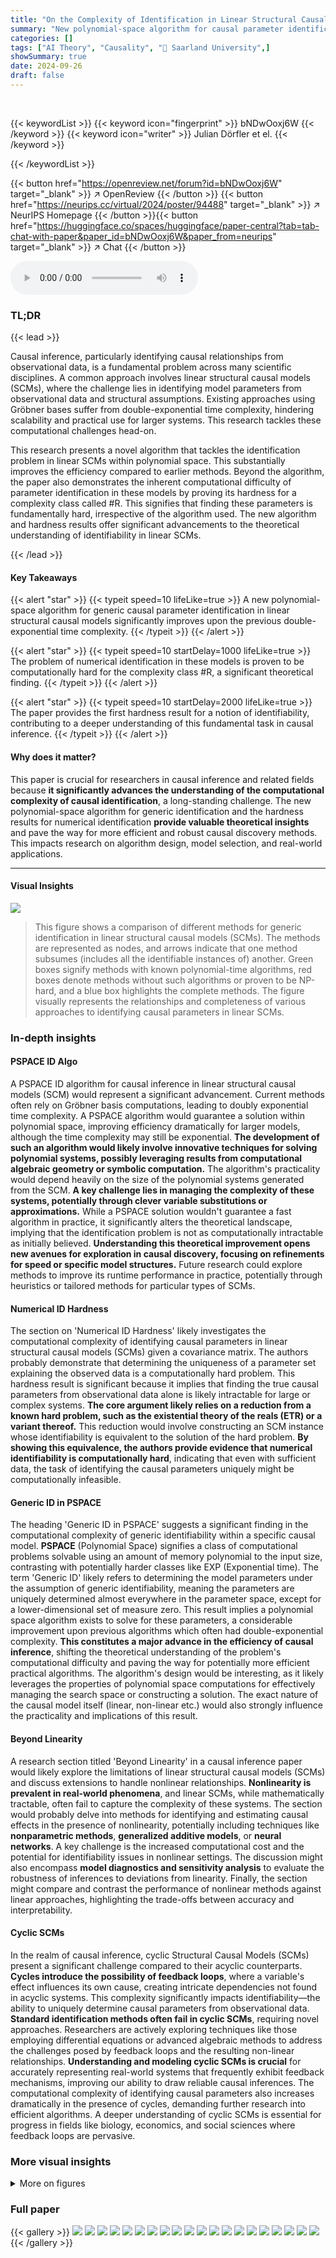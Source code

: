 ```yaml
---
title: "On the Complexity of Identification in Linear Structural Causal Models"
summary: "New polynomial-space algorithm for causal parameter identification in linear models vastly improves upon existing methods, showing that this crucial task is computationally hard."
categories: []
tags: ["AI Theory", "Causality", "🏢 Saarland University",]
showSummary: true
date: 2024-09-26
draft: false
---
```


<br>

{{< keywordList >}}
{{< keyword icon="fingerprint" >}} bNDwOoxj6W {{< /keyword >}}
{{< keyword icon="writer" >}} Julian Dörfler et el. {{< /keyword >}}
 
{{< /keywordList >}}

{{< button href="https://openreview.net/forum?id=bNDwOoxj6W" target="_blank" >}}
↗ OpenReview
{{< /button >}}
{{< button href="https://neurips.cc/virtual/2024/poster/94488" target="_blank" >}}
↗ NeurIPS Homepage
{{< /button >}}{{< button href="https://huggingface.co/spaces/huggingface/paper-central?tab=tab-chat-with-paper&paper_id=bNDwOoxj6W&paper_from=neurips" target="_blank" >}}
↗ Chat
{{< /button >}}



<audio controls>
    <source src="https://ai-paper-reviewer.com/bNDwOoxj6W/podcast.wav" type="audio/wav">
    Your browser does not support the audio element.
</audio>


### TL;DR


{{< lead >}}

Causal inference, particularly identifying causal relationships from observational data, is a fundamental problem across many scientific disciplines.  A common approach involves linear structural causal models (SCMs), where the challenge lies in identifying model parameters from observational data and structural assumptions.  Existing approaches using Gröbner bases suffer from double-exponential time complexity, hindering scalability and practical use for larger systems. This research tackles these computational challenges head-on.

This research presents a novel algorithm that tackles the identification problem in linear SCMs within polynomial space. This substantially improves the efficiency compared to earlier methods.  Beyond the algorithm, the paper also demonstrates the inherent computational difficulty of parameter identification in these models by proving its hardness for a complexity class called \#R.  This signifies that finding these parameters is fundamentally hard, irrespective of the algorithm used. The new algorithm and hardness results offer significant advancements to the theoretical understanding of identifiability in linear SCMs.

{{< /lead >}}


#### Key Takeaways

{{< alert "star" >}}
{{< typeit speed=10 lifeLike=true >}} A new polynomial-space algorithm for generic causal parameter identification in linear structural causal models significantly improves upon the previous double-exponential time complexity. {{< /typeit >}}
{{< /alert >}}

{{< alert "star" >}}
{{< typeit speed=10 startDelay=1000 lifeLike=true >}} The problem of numerical identification in these models is proven to be computationally hard for the complexity class \#R, a significant theoretical finding. {{< /typeit >}}
{{< /alert >}}

{{< alert "star" >}}
{{< typeit speed=10 startDelay=2000 lifeLike=true >}} The paper provides the first hardness result for a notion of identifiability, contributing to a deeper understanding of this fundamental task in causal inference. {{< /typeit >}}
{{< /alert >}}

#### Why does it matter?
This paper is crucial for researchers in causal inference and related fields because **it significantly advances the understanding of the computational complexity of causal identification**, a long-standing challenge.  The new polynomial-space algorithm for generic identification and the hardness results for numerical identification **provide valuable theoretical insights** and pave the way for more efficient and robust causal discovery methods. This impacts research on algorithm design, model selection, and real-world applications.

------
#### Visual Insights



![](https://ai-paper-reviewer.com/bNDwOoxj6W/figures_2_1.jpg)

> This figure shows a comparison of different methods for generic identification in linear structural causal models (SCMs).  The methods are represented as nodes, and arrows indicate that one method subsumes (includes all the identifiable instances of) another.  Green boxes signify methods with known polynomial-time algorithms, red boxes denote methods without such algorithms or proven to be NP-hard, and a blue box highlights the complete methods.  The figure visually represents the relationships and completeness of various approaches to identifying causal parameters in linear SCMs.







### In-depth insights


#### PSPACE ID Algo
A PSPACE ID algorithm for causal inference in linear structural causal models (SCM) would represent a significant advancement.  Current methods often rely on Gröbner basis computations, leading to doubly exponential time complexity.  A PSPACE algorithm would guarantee a solution within polynomial space, improving efficiency dramatically for larger models, although the time complexity may still be exponential. **The development of such an algorithm would likely involve innovative techniques for solving polynomial systems, possibly leveraging results from computational algebraic geometry or symbolic computation.**  The algorithm's practicality would depend heavily on the size of the polynomial systems generated from the SCM.  **A key challenge lies in managing the complexity of these systems, potentially through clever variable substitutions or approximations.**  While a PSPACE solution wouldn't guarantee a fast algorithm in practice, it significantly alters the theoretical landscape, implying that the identification problem is not as computationally intractable as initially believed. **Understanding this theoretical improvement opens new avenues for exploration in causal discovery, focusing on refinements for speed or specific model structures.**  Future research could explore methods to improve its runtime performance in practice, potentially through heuristics or tailored methods for particular types of SCMs.

#### Numerical ID Hardness
The section on 'Numerical ID Hardness' likely investigates the computational complexity of identifying causal parameters in linear structural causal models (SCMs) given a covariance matrix.  The authors probably demonstrate that determining the uniqueness of a parameter set explaining the observed data is a computationally hard problem. This hardness result is significant because it implies that finding the true causal parameters from observational data alone is likely intractable for large or complex systems.  **The core argument likely relies on a reduction from a known hard problem, such as the existential theory of the reals (ETR) or a variant thereof.**  This reduction would involve constructing an SCM instance whose identifiability is equivalent to the solution of the hard problem.  **By showing this equivalence, the authors provide evidence that numerical identifiability is computationally hard**, indicating that even with sufficient data, the task of identifying the causal parameters uniquely might be computationally infeasible.

#### Generic ID in PSPACE
The heading 'Generic ID in PSPACE' suggests a significant finding in the computational complexity of generic identifiability within a specific causal model.  **PSPACE** (Polynomial Space) signifies a class of computational problems solvable using an amount of memory polynomial to the input size, contrasting with potentially harder classes like EXP (Exponential time). The term 'Generic ID' likely refers to determining the model parameters under the assumption of generic identifiability, meaning the parameters are uniquely determined almost everywhere in the parameter space, except for a lower-dimensional set of measure zero.  This result implies a polynomial space algorithm exists to solve for these parameters, a considerable improvement upon previous algorithms which often had double-exponential complexity.  **This constitutes a major advance in the efficiency of causal inference**, shifting the theoretical understanding of the problem's computational difficulty and paving the way for potentially more efficient practical algorithms.  The algorithm's design would be interesting, as it likely leverages the properties of polynomial space computations for effectively managing the search space or constructing a solution. The exact nature of the causal model itself (linear, non-linear etc.) would also strongly influence the practicality and implications of this result.

#### Beyond Linearity
A research section titled 'Beyond Linearity' in a causal inference paper would likely explore the limitations of linear structural causal models (SCMs) and discuss extensions to handle nonlinear relationships.  **Nonlinearity is prevalent in real-world phenomena**, and linear SCMs, while mathematically tractable, often fail to capture the complexity of these systems.  The section would probably delve into methods for identifying and estimating causal effects in the presence of nonlinearity, potentially including techniques like **nonparametric methods**, **generalized additive models**, or **neural networks**.  A key challenge is the increased computational cost and the potential for identifiability issues in nonlinear settings. The discussion might also encompass **model diagnostics and sensitivity analysis** to evaluate the robustness of inferences to deviations from linearity.  Finally, the section might compare and contrast the performance of nonlinear methods against linear approaches, highlighting the trade-offs between accuracy and interpretability.

#### Cyclic SCMs
In the realm of causal inference, cyclic Structural Causal Models (SCMs) present a significant challenge compared to their acyclic counterparts. **Cycles introduce the possibility of feedback loops**, where a variable's effect influences its own cause, creating intricate dependencies not found in acyclic systems. This complexity significantly impacts identifiability—the ability to uniquely determine causal parameters from observational data.  **Standard identification methods often fail in cyclic SCMs**, requiring novel approaches.  Researchers are actively exploring techniques like those employing differential equations or advanced algebraic methods to address the challenges posed by feedback loops and the resulting non-linear relationships.  **Understanding and modeling cyclic SCMs is crucial** for accurately representing real-world systems that frequently exhibit feedback mechanisms, improving our ability to draw reliable causal inferences.  The computational complexity of identifying causal parameters also increases dramatically in the presence of cycles, demanding further research into efficient algorithms. A deeper understanding of cyclic SCMs is essential for progress in fields like biology, economics, and social sciences where feedback loops are pervasive.


### More visual insights

<details>
<summary>More on figures
</summary>


![](https://ai-paper-reviewer.com/bNDwOoxj6W/figures_6_1.jpg)

> The figure shows two diagrams. The left diagram illustrates a bipartite graph with a missing edge between nodes in the top layer.  The right diagram depicts a gadget used to store the value of each variable within a larger model;  each variable xᵢ is represented by the edge Aᵢ,ᵣ. This gadget is a crucial component in a reduction proof used in the paper to establish the computational complexity of a problem.


![](https://ai-paper-reviewer.com/bNDwOoxj6W/figures_6_2.jpg)

> This figure illustrates two key components within a larger graph structure used in a proof. The left panel displays a simplified view, showing a single 'missing' edge connecting nodes 'r' and 'i' and the directed edges from nodes '1...n' into 'r'. The right panel presents a more elaborate 'gadget' that represents a variable. This gadget involves adding multiple nodes ('i' and 'j' in the top layer and their corresponding nodes 'i  and 'j  in the bottom layer) and their interconnections, reflecting a specific type of mathematical constraint. The 'missing' edges represent equations that need to be satisfied and the purpose of the gadget is to encode the value of the variable 'x  into the structure of the graph.


</details>






### Full paper

{{< gallery >}}
<img src="https://ai-paper-reviewer.com/bNDwOoxj6W/1.png" class="grid-w50 md:grid-w33 xl:grid-w25" />
<img src="https://ai-paper-reviewer.com/bNDwOoxj6W/2.png" class="grid-w50 md:grid-w33 xl:grid-w25" />
<img src="https://ai-paper-reviewer.com/bNDwOoxj6W/3.png" class="grid-w50 md:grid-w33 xl:grid-w25" />
<img src="https://ai-paper-reviewer.com/bNDwOoxj6W/4.png" class="grid-w50 md:grid-w33 xl:grid-w25" />
<img src="https://ai-paper-reviewer.com/bNDwOoxj6W/5.png" class="grid-w50 md:grid-w33 xl:grid-w25" />
<img src="https://ai-paper-reviewer.com/bNDwOoxj6W/6.png" class="grid-w50 md:grid-w33 xl:grid-w25" />
<img src="https://ai-paper-reviewer.com/bNDwOoxj6W/7.png" class="grid-w50 md:grid-w33 xl:grid-w25" />
<img src="https://ai-paper-reviewer.com/bNDwOoxj6W/8.png" class="grid-w50 md:grid-w33 xl:grid-w25" />
<img src="https://ai-paper-reviewer.com/bNDwOoxj6W/9.png" class="grid-w50 md:grid-w33 xl:grid-w25" />
<img src="https://ai-paper-reviewer.com/bNDwOoxj6W/10.png" class="grid-w50 md:grid-w33 xl:grid-w25" />
<img src="https://ai-paper-reviewer.com/bNDwOoxj6W/11.png" class="grid-w50 md:grid-w33 xl:grid-w25" />
<img src="https://ai-paper-reviewer.com/bNDwOoxj6W/12.png" class="grid-w50 md:grid-w33 xl:grid-w25" />
<img src="https://ai-paper-reviewer.com/bNDwOoxj6W/13.png" class="grid-w50 md:grid-w33 xl:grid-w25" />
<img src="https://ai-paper-reviewer.com/bNDwOoxj6W/14.png" class="grid-w50 md:grid-w33 xl:grid-w25" />
<img src="https://ai-paper-reviewer.com/bNDwOoxj6W/15.png" class="grid-w50 md:grid-w33 xl:grid-w25" />
<img src="https://ai-paper-reviewer.com/bNDwOoxj6W/16.png" class="grid-w50 md:grid-w33 xl:grid-w25" />
<img src="https://ai-paper-reviewer.com/bNDwOoxj6W/17.png" class="grid-w50 md:grid-w33 xl:grid-w25" />
<img src="https://ai-paper-reviewer.com/bNDwOoxj6W/18.png" class="grid-w50 md:grid-w33 xl:grid-w25" />
<img src="https://ai-paper-reviewer.com/bNDwOoxj6W/19.png" class="grid-w50 md:grid-w33 xl:grid-w25" />
<img src="https://ai-paper-reviewer.com/bNDwOoxj6W/20.png" class="grid-w50 md:grid-w33 xl:grid-w25" />
{{< /gallery >}}